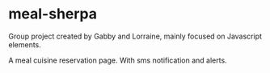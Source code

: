 # meal-sherpa

Group project created by Gabby and Lorraine, mainly focused on Javascript elements.

A meal cuisine reservation page. With sms notification and alerts. 
